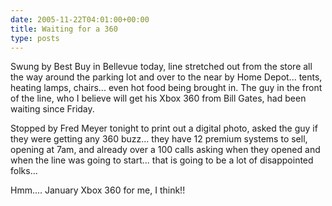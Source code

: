 ```yaml
---
date: 2005-11-22T04:01:00+00:00
title: Waiting for a 360
type: posts
---
```

Swung by Best Buy in Bellevue today, line stretched out from the store all the way around the parking lot and over to the near by Home Depot... tents, heating lamps, chairs... even hot food being brought in. The guy in the front of the line, who I believe will get his Xbox 360 from Bill Gates, had been waiting since Friday.

Stopped by Fred Meyer tonight to print out a digital photo, asked the guy if they were getting any 360 buzz... they have 12 premium systems to sell, opening at 7am, and already over a 100 calls asking when they opened and when the line was going to start... that is going to be a lot of disappointed folks...

Hmm.... January Xbox 360 for me, I think!!
